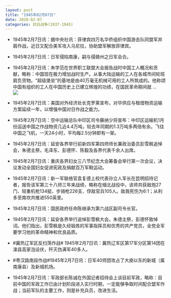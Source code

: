 ```yaml
---
layout: post
title: "1945年02月07日"
date: 2020-02-07
categories: 抗日战争(1937-1945)
---
```


<meta name="referrer" content="no-referrer" />

- 1945年2月7日讯：据中央社讯：菲律宾四万名华侨组织中国游击队同盟军并肩作战，近日又配合美军攻入马尼拉，协助盟军解放菲律宾。 

- 1945年2月7日讯：日军侵陷南康，嗣与侵赣州之日军会合。 

- 1945年2月7日讯：朱学范在世界职工联盟大会报告战时中国工人概况和贡献，略称：中国现在极力增加战时生产。从事大陆运输的工人在各城市间轮班肩负货物。“超级堡垒”的基地是由40万毫无机械可用的工人所筑成的。他称颂中国有组织的工人在中国历史上已建立辉煌的功绩，在国民革命期间就 ... <br/><img src="https://wx2.sinaimg.cn/large/aca367d8ly1gbo387vfzrj20c8090gln.jpg" />

- 1945年2月7日讯：美国对外经济处长克罗莱宣布，对华供应与租借物资运输方案延续一年，以增强中国对日作战之能力。 

- 1945年2月7日讯：空中运输总队中印区司令藤纳少将宣布：中印区运输机1月份运送中国之作战物资几近4.4万吨，较去年同期的1.3万吨多两倍有余。飞往中国之飞机，一天24小时，平均每2.5分钟即有一架。 

- 1945年2月7日讯：延安各界举行前新四军第四师师长兼政治委员彭雪枫追悼会，朱德主祭，毛泽东、彭德怀、陈毅及各界代表千余人出席。 

- 1945年2月7日讯：重庆各界妇女三八节纪念大会筹备会举行第一次会议，决议发动全国妇女促进宪政及捐献百万军鞋运动。 

- 1945年2月7日讯：新一军联络官袁复德上校代表孙立人军长在昆明招待记者，报告该军第三十八师三年来战绩，略称在缅北战役中，该师共获敌炮27门、轻重机枪134挺、步骑枪226支、俘敌官兵105人。敌我死伤为6∶1；从利多至南坎共推进550英里。 

- 1945年2月7日讯：国民政府任命陈继承为第六战区副司令长官。 

- 1945年2月7日讯：延安各界举行追悼彭雪枫大会。朱德主祭，彭德怀致悼词。他们指出，彭雪枫是久经锻炼的军事指挥员和优秀的共产党员，全党全军要学习他的革命精神和优良品质。 

- #冀热辽军区反扫荡作战# 1945年2月7日讯：冀热辽军区第17军分区第14团在滦县高家泡设伏，歼灭伪满军40多人。 

- #粤汉路南段作战#1945年2月7日讯：日军40师团攻占了大庾以东的新城（属南康县）及新城机场。 

- 1945年2月7日讯：军政部长陈诚在外国记者招待会上谈目前军政，略称：目前中国的军政工作已由计划阶段进入实行时期，一定能够争取时间配合盟军作战；当前军队的主要工作，则是补充兵员，改进生活。 

